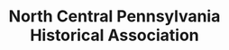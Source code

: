 ---
layout: repo
title: "North Central Pennsylvania Historical Association"
id: 14539
permalink: repos/14539/
---
